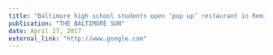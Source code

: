 ```yaml
---
title: "Baltimore high school students open ‘pop up’ restaurant in Remington"
publication: "THE BALTIMORE SUN"
date: April 27, 2017
external_link: "http://www.google.com"
---
```

